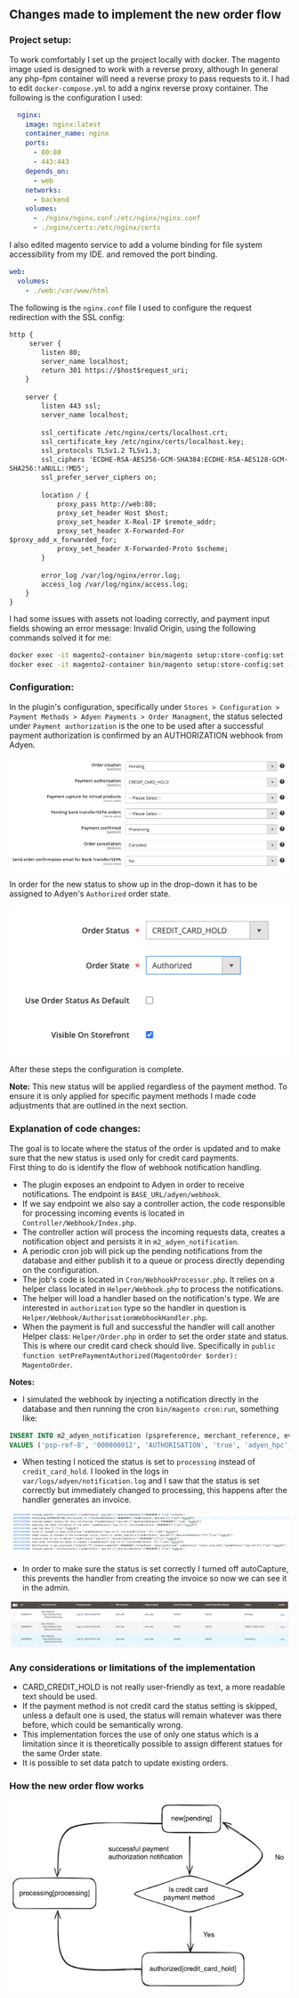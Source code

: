 
## Changes made to implement the new order flow

### Project setup:

To work comfortably I set up the project locally with docker.
The magento image used is designed to work with a reverse proxy, although In general
any php-fpm container will need a reverse proxy to pass requests to it.
I had to edit `docker-compose.yml` to add a nginx reverse proxy container.
The following is the configuration I used:

```YAML
  nginx:
    image: nginx:latest
    container_name: nginx
    ports:
      - 80:80
      - 443:443
    depends_on:
      - web
    networks:
      - backend
    volumes:
      - ./nginx/nginx.conf:/etc/nginx/nginx.conf
      - ./nginx/certs:/etc/nginx/certs
```

I also edited magento service to add a volume binding for file system accessibility from my IDE.
and removed the port binding.

```YAML
web:
  volumes:
    - ./web:/var/www/html
```

The following is the `nginx.conf` file I used to configure the request redirection with the SSL config:

```
http {
     server {
        listen 80;
        server_name localhost;
        return 301 https://$host$request_uri;
    }

    server {
        listen 443 ssl;
        server_name localhost;

        ssl_certificate /etc/nginx/certs/localhost.crt;
        ssl_certificate_key /etc/nginx/certs/localhost.key;
        ssl_protocols TLSv1.2 TLSv1.3;
        ssl_ciphers 'ECDHE-RSA-AES256-GCM-SHA384:ECDHE-RSA-AES128-GCM-SHA256:!aNULL:!MD5';
        ssl_prefer_server_ciphers on;

        location / {
            proxy_pass http://web:80;
            proxy_set_header Host $host;
            proxy_set_header X-Real-IP $remote_addr;
            proxy_set_header X-Forwarded-For $proxy_add_x_forwarded_for;
            proxy_set_header X-Forwarded-Proto $scheme;
        }

        error_log /var/log/nginx/error.log;
        access_log /var/log/nginx/access.log;
    }
}
```

I had some issues with assets not loading correctly, and payment input fields showing
an error message: Invalid Origin, using the following commands solved it for me:

```bash
docker exec -it magento2-container bin/magento setup:store-config:set --base-url="http://localhost"
docker exec -it magento2-container bin/magento setup:store-config:set --base-url-secure="https://localhost"
```

### Configuration:

In the plugin's configuration, specifically under `Stores > Configuration > Payment Methods > Adyen Payments > Order Managment`,
the status selected under `Payment authorization` is the one to be used after a successful payment authorization is confirmed by an AUTHORIZATION webhook from Adyen.

![](./Doc/images/payment-plugin-status-config.png)

In order for the new status to show up in the drop-down it has to be assigned to Adyen's `Authorized` order state.

![](./Doc/images/assign-status-to-state.png)

After these steps the configuration is complete. 

**Note:** This new status will be applied regardless of the payment method. To ensure it is only applied for specific payment methods I made code adjustments that are outlined in the next section.

### Explanation of code changes:

The goal is to locate where the status of the order is updated and to make sure that the new status is used only for credit card payments.<br>
First thing to do is identify the flow of webhook notification handling.<br>

- The plugin exposes an endpoint to Adyen in order to receive notifications. The endpoint is `BASE_URL/adyen/webhook`.<br>
- If we say endpoint we also say a controller action, the code responsible for processing incoming events is located in `Controller/Webhook/Index.php`.<br>
- The controller action will process the incoming requests data, creates a notification object and persists it in `m2_adyen_notification`.<br>
- A periodic cron job will pick up the pending notifications from the database and either publish it to a queue or process directly depending on the configuration.<br>
- The job's code is located in  `Cron/WebhookProcessor.php`. It relies on a helper class located in `Helper/Webhook.php` to process the notifications.<br>
- The helper will load a handler based on the notification's type. We are interested in `authorization` type so the handler in question is `Helper/Webhook/AuthorisationWebhookHandler.php`.<br>
- When the payment is full and successful the handler will call another Helper class: `Helper/Order.php` in order to set the order state and status. This is where our credit card check should live. Specifically in `public function setPrePaymentAuthorized(MagentoOrder $order): MagentoOrder`.<br>

**Notes:**

- I simulated the webhook by injecting a notification directly in the database and then running the cron `bin/magento cron:run`, something like:

```SQL
INSERT INTO m2_adyen_notification (pspreference, merchant_reference, event_code, success, payment_method, amount_value, amount_currency, live)
VALUES ('psp-ref-8', '000000012', 'AUTHORISATION', 'true', 'adyen_hpc', '5900', 'EUR', 'false');
```

- When testing I noticed the status is set to `processing` instead of `credit_card_hold`. I looked in the logs in `var/logs/adyen/notification.log` and I saw that the status is set correctly but immediately changed to processing, this happens after the handler generates an invoice.

![](./Doc/images/logs.png)

- In order to make sure the status is set correctly I turned off autoCapture, this prevents the handler from creating the invoice so now we can see it in the admin.<br>

![](./Doc/images/admin-orders-list.png)

### Any considerations or limitations of the implementation

- CARD_CREDIT_HOLD is not really user-friendly as text, a more readable text should be used.
- If the payment method is not credit card the status setting is skipped, unless a default one is used, the status will remain whatever was there before, which could be semantically wrong.
- This implementation forces the use of only one status which is a limitation since it is theoretically possible to assign different statues for the same Order state.
- It is possible to set data patch to update existing orders. 

### How the new order flow works

![](./Doc/images/new-order-flow.png)